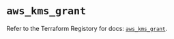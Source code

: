 # `aws_kms_grant`

Refer to the Terraform Registory for docs: [`aws_kms_grant`](https://registry.terraform.io/providers/hashicorp/aws/5.16.0/docs/resources/kms_grant).
